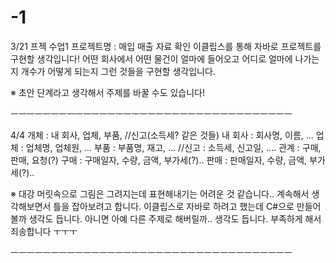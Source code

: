 # -1
3/21 프젝 수업1
프로젝트명 : 매입 매출 자료 확인
이클립스를 통해 자바로 프로젝트를 구현할 생각입니다!
어떤 회사에서 어떤 물건이 얼마에 들어오고 어디로 얼마에 나가는지
개수가 어떻게 되는지 그런 것들을 구현할 생각입니다.

※ 초안 단계라고 생각해서 주제를 바꿀 수도 있습니다!

ㅡㅡㅡㅡㅡㅡㅡㅡㅡㅡㅡㅡㅡㅡㅡㅡㅡㅡㅡㅡㅡㅡㅡㅡㅡㅡㅡㅡㅡㅡㅡㅡㅡㅡㅡ

4/4
개체 : 내 회사, 업체, 부품, //신고(소득세? 같은 것들)
내 회사 : 회사명, 이름, ...
업체 : 업체명, 업체원, ...
부품 : 부품명, 재고, ...
//신고 : 소득세, 신고일, ....
관계 : 구매, 판매, 요청(?)
구매 : 구매일자, 수량, 금액, 부가세(?)..
판매 : 판매일자, 수량, 금액, 부가세(?)..

※ 대강 머릿속으로 그림은 그려지는데 표현해내기는 어려운 것 같습니다..
  계속해서 생각해보면서 틀을 잡아보려고 합니다.
  이클립스로 자바로 하려고 했는데 C#으로 만들어볼까 생각도 듭니다.
  아니면 아예 다른 주제로 해버릴까.. 생각도 듭니다.
  부족하게 해서 죄송합니다 ㅜㅜㅜ
  
  ㅡㅡㅡㅡㅡㅡㅡㅡㅡㅡㅡㅡㅡㅡㅡㅡㅡㅡㅡㅡㅡㅡㅡㅡㅡㅡㅡㅡㅡㅡㅡㅡㅡㅡㅡ
